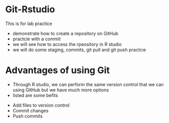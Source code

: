 # Git-Rstudio
This is for lab practice
* demonstrate how to create a repository on GitHub
* practcie with a commit
* we will see how to access the rpeository in R studio 
* we will do some staging, commits, git pull and git push practcie 

# Advantages of using Git
* Through R studio, we can perform the same version control that we can using GitHub but we have much more options
* listed are some befits
- Add files to version control
- Commit changes
- Push commits

